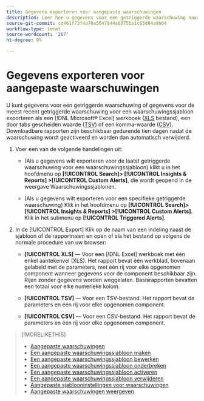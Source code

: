 ```yaml
---
title: Gegevens exporteren voor aangepaste waarschuwingen
description: Leer hoe u gegevens voor een getriggerde waarschuwing naar een bestand exporteert.
source-git-commit: cd461f73f4a70a5647844a6075ba1c65d64a9b04
workflow-type: tm+mt
source-wordcount: '267'
ht-degree: 0%

---
```


# Gegevens exporteren voor aangepaste waarschuwingen

U kunt gegevens voor een getriggerde waarschuwing of gegevens voor de meest recent getriggerde waarschuwing voor een waarschuwingssjabloon exporteren als een [!DNL Microsoft® Excel] werkboek ([XLS](/help/search-social-commerce/glossary.md#w-x) bestand), een door tabs gescheiden waarde ([TSV](/help/search-social-commerce/glossary.md#s-t)) of een komma-waarde ([CSV](/help/search-social-commerce/glossary.md#c-d)). Downloadbare rapporten zijn beschikbaar gedurende tien dagen nadat de waarschuwing wordt geactiveerd en worden dan automatisch verwijderd.

1. Voer een van de volgende handelingen uit:

   * (Als u gegevens wilt exporteren voor de laatst getriggerde waarschuwing voor een waarschuwingssjabloon) klikt u in het hoofdmenu op **[!UICONTROL Search]> [!UICONTROL Insights & Reports] >[!UICONTROL Custom Alerts]**, die wordt geopend in de weergave Waarschuwingssjablonen.

   * (Als u gegevens wilt exporteren voor een specifieke getriggerde waarschuwing) Klik in het hoofdmenu op **[!UICONTROL Search]> [!UICONTROL Insights & Reports] >[!UICONTROL Custom Alerts]**. Klik in het submenu op **[!UICONTROL Triggered Alerts]**.

1. In de [!UICONTROL Export] Klik op de naam van een indeling naast de sjabloon of de rapportnaam en open of sla het bestand op volgens de normale procedure van uw browser:

   * **[!UICONTROL XLS]** — Voor een [!DNL Excel] werkboek met één enkel aantekenvel (XLS). Het rapport bevat één werkblad, bovenaan gelabeld met de parameters, met één rij voor elke opgenomen component wanneer gegevens voor de component beschikbaar zijn. Rijen zonder gegevens worden weggelaten. Basisrapporten bevatten een totaal voor elke numerieke kolom.

   * **[!UICONTROL TSV]** — Voor een TSV-bestand. Het rapport bevat de parameters en één rij voor elke opgenomen component.

   * **[!UICONTROL CSV]** — Voor een CSV-bestand. Het rapport bevat de parameters en één rij voor elke opgenomen component.

>[!MORELIKETHIS]
>
>* [Aangepaste waarschuwingen](alert-about.md)
>* [Een aangepaste waarschuwingssjabloon maken](alert-template-create.md)
>* [Een aangepaste waarschuwingssjabloon bewerken](alert-template-edit.md)
>* [Een aangepaste waarschuwingssjabloon onderbreken](alert-template-pause.md)
>* [Een aangepaste waarschuwingssjabloon activeren](alert-template-activate.md)
>* [Een aangepaste waarschuwingssjabloon verwijderen](alert-template-delete.md)
>* [Aangepaste sjablooninstellingen voor waarschuwingen](alert-template-settings.md)
>* [Aangepaste waarschuwingen weergeven](alert-view.md)

